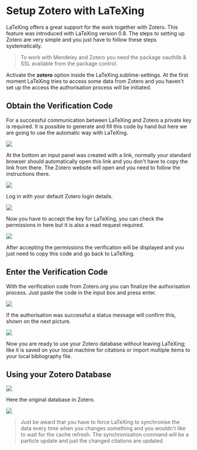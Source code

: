 # Setup Zotero with LaTeXing

LaTeXing offers a great support for the work together with Zotero. This
feature was introduced with LaTeXing version 0.8. The steps to setting up
Zotero are very simple and you just have to follow these steps systematically.

> To work with Mendeley and Zotero you need the package oauthlib & SSL
> available from the package control.

Activate the **zotero** option inside the LaTeXing.sublime-settings. At the
first moment LaTeXing tries to access some data from Zotero and you haven't
set up the access the authorisation process will be initiated.

## Obtain the Verification Code

For a successful communication between LaTeXing and Zotero a private key is
required. It is possible to generate and fill this code by hand but here we
are going to use the automatic way with LaTeXing.

![](images/zotero_setup_1.jpg)

At the bottom an input panel was created with a link, normally your standard
browser should automatically open this link and you don't have to copy the
link from there. The Zotero website will open and you need to follow the
instructions there.

![](images/zotero_setup_2.jpg)

Log in with your default Zotero login details.

![](images/zotero_setup_3.jpg)

Now you have to accept the key for LaTeXing, you can check the permissions in
here but it is also a read request required.

![](images/zotero_setup_4.jpg)

After accepting the permissions the verification will be displayed and you
just need to copy this code and go back to LaTeXing.

## Enter the Verification Code

With the verification code from Zotero.org you can finalize the authorisation
process. Just paste the code in the input box and press enter.

![](images/zotero_setup_5.jpg)

If the authorisation was successful a status message will confirm this, shown
on the next picture.

![](images/zotero_setup_6.jpg)

Now you are ready to use your Zotero database without leaving LaTeXing; like
it is saved on your local machine for citations or import multiple items to
your local bibliography file.

## Using your Zotero Database

![](images/zotero_setup_7.jpg)

Here the original database in Zotero.

![](images/zotero_setup_8.jpg)

> Just be award that you have to force LaTeXing to synchronise the data every
> time when you changes something and you wouldn't like to wait for the cache
> refresh. The synchronisation command will be a particle update and just the
> changed citations are updated.

